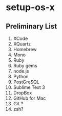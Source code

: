 setup-os-x
==========

Preliminary List
----------------

1. XCode
1. XQuartz
1. Homebrew
1. Mono
1. Ruby
2. Ruby gems
1. node.js
1. Python
1. PostGreSQL
1. Sublime Text 3
1. DropBox
1. GitHub for Mac
1. Git ?
1. zsh?
